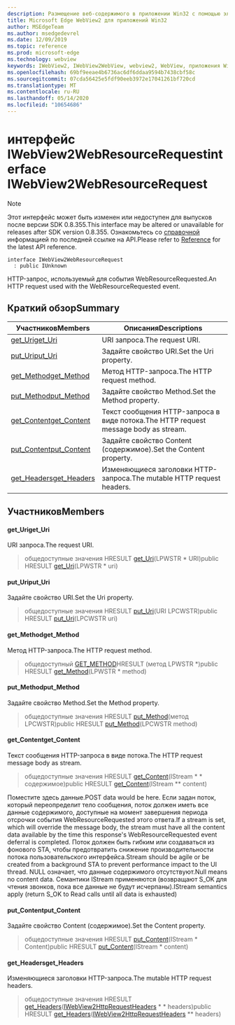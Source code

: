 ```yaml
---
description: Размещение веб-содержимого в приложении Win32 с помощью элемента управления Microsoft Edge WebView2
title: Microsoft Edge WebView2 для приложений Win32
author: MSEdgeTeam
ms.author: msedgedevrel
ms.date: 12/09/2019
ms.topic: reference
ms.prod: microsoft-edge
ms.technology: webview
keywords: IWebView2, IWebView2WebView, webview2, WebView, приложения Win32, Win32, EDGE
ms.openlocfilehash: 69bf9eeae4b6736ac6df6ddaa9594b7438cbf58c
ms.sourcegitcommit: 07cda56425e5fdf90eeb3972e17041261bf720cd
ms.translationtype: MT
ms.contentlocale: ru-RU
ms.lasthandoff: 05/14/2020
ms.locfileid: "10654686"
---
```

# <span data-ttu-id="d4a48-104">интерфейс IWebView2WebResourceRequest</span><span class="sxs-lookup"><span data-stu-id="d4a48-104">interface IWebView2WebResourceRequest</span></span> 

> [!NOTE]
> <span data-ttu-id="d4a48-105">Этот интерфейс может быть изменен или недоступен для выпусков после версии SDK 0.8.355.</span><span class="sxs-lookup"><span data-stu-id="d4a48-105">This interface may be altered or unavailable for releases after SDK version 0.8.355.</span></span> <span data-ttu-id="d4a48-106">Ознакомьтесь со [справочной](../../../webview2-api-reference.md) информацией по последней ссылке на API.</span><span class="sxs-lookup"><span data-stu-id="d4a48-106">Please refer to [Reference](../../../webview2-api-reference.md) for the latest API reference.</span></span>

```
interface IWebView2WebResourceRequest
  : public IUnknown
```

<span data-ttu-id="d4a48-107">HTTP-запрос, используемый для события WebResourceRequested.</span><span class="sxs-lookup"><span data-stu-id="d4a48-107">An HTTP request used with the WebResourceRequested event.</span></span>

## <span data-ttu-id="d4a48-108">Краткий обзор</span><span class="sxs-lookup"><span data-stu-id="d4a48-108">Summary</span></span>

 <span data-ttu-id="d4a48-109">Участников</span><span class="sxs-lookup"><span data-stu-id="d4a48-109">Members</span></span>                        | <span data-ttu-id="d4a48-110">Описания</span><span class="sxs-lookup"><span data-stu-id="d4a48-110">Descriptions</span></span>
--------------------------------|---------------------------------------------
[<span data-ttu-id="d4a48-111">get_Uri</span><span class="sxs-lookup"><span data-stu-id="d4a48-111">get_Uri</span></span>](#get_uri) | <span data-ttu-id="d4a48-112">URI запроса.</span><span class="sxs-lookup"><span data-stu-id="d4a48-112">The request URI.</span></span>
[<span data-ttu-id="d4a48-113">put_Uri</span><span class="sxs-lookup"><span data-stu-id="d4a48-113">put_Uri</span></span>](#put_uri) | <span data-ttu-id="d4a48-114">Задайте свойство URI.</span><span class="sxs-lookup"><span data-stu-id="d4a48-114">Set the Uri property.</span></span>
[<span data-ttu-id="d4a48-115">get_Method</span><span class="sxs-lookup"><span data-stu-id="d4a48-115">get_Method</span></span>](#get_method) | <span data-ttu-id="d4a48-116">Метод HTTP-запроса.</span><span class="sxs-lookup"><span data-stu-id="d4a48-116">The HTTP request method.</span></span>
[<span data-ttu-id="d4a48-117">put_Method</span><span class="sxs-lookup"><span data-stu-id="d4a48-117">put_Method</span></span>](#put_method) | <span data-ttu-id="d4a48-118">Задайте свойство Method.</span><span class="sxs-lookup"><span data-stu-id="d4a48-118">Set the Method property.</span></span>
[<span data-ttu-id="d4a48-119">get_Content</span><span class="sxs-lookup"><span data-stu-id="d4a48-119">get_Content</span></span>](#get_content) | <span data-ttu-id="d4a48-120">Текст сообщения HTTP-запроса в виде потока.</span><span class="sxs-lookup"><span data-stu-id="d4a48-120">The HTTP request message body as stream.</span></span>
[<span data-ttu-id="d4a48-121">put_Content</span><span class="sxs-lookup"><span data-stu-id="d4a48-121">put_Content</span></span>](#put_content) | <span data-ttu-id="d4a48-122">Задайте свойство Content (содержимое).</span><span class="sxs-lookup"><span data-stu-id="d4a48-122">Set the Content property.</span></span>
[<span data-ttu-id="d4a48-123">get_Headers</span><span class="sxs-lookup"><span data-stu-id="d4a48-123">get_Headers</span></span>](#get_headers) | <span data-ttu-id="d4a48-124">Изменяющиеся заголовки HTTP-запроса.</span><span class="sxs-lookup"><span data-stu-id="d4a48-124">The mutable HTTP request headers.</span></span>

## <span data-ttu-id="d4a48-125">Участников</span><span class="sxs-lookup"><span data-stu-id="d4a48-125">Members</span></span>

#### <span data-ttu-id="d4a48-126">get_Uri</span><span class="sxs-lookup"><span data-stu-id="d4a48-126">get_Uri</span></span> 

<span data-ttu-id="d4a48-127">URI запроса.</span><span class="sxs-lookup"><span data-stu-id="d4a48-127">The request URI.</span></span>

> <span data-ttu-id="d4a48-128">общедоступные значения HRESULT [get_Uri](#get_uri)(LPWSTR \* URI)</span><span class="sxs-lookup"><span data-stu-id="d4a48-128">public HRESULT [get_Uri](#get_uri)(LPWSTR \* uri)</span></span>

#### <span data-ttu-id="d4a48-129">put_Uri</span><span class="sxs-lookup"><span data-stu-id="d4a48-129">put_Uri</span></span> 

<span data-ttu-id="d4a48-130">Задайте свойство URI.</span><span class="sxs-lookup"><span data-stu-id="d4a48-130">Set the Uri property.</span></span>

> <span data-ttu-id="d4a48-131">общедоступные значения HRESULT [put_Uri](#put_uri)(URI LPCWSTR)</span><span class="sxs-lookup"><span data-stu-id="d4a48-131">public HRESULT [put_Uri](#put_uri)(LPCWSTR uri)</span></span>

#### <span data-ttu-id="d4a48-132">get_Method</span><span class="sxs-lookup"><span data-stu-id="d4a48-132">get_Method</span></span> 

<span data-ttu-id="d4a48-133">Метод HTTP-запроса.</span><span class="sxs-lookup"><span data-stu-id="d4a48-133">The HTTP request method.</span></span>

> <span data-ttu-id="d4a48-134">общедоступный [GET_METHOD](#get_method)HRESULT (метод LPWSTR \*)</span><span class="sxs-lookup"><span data-stu-id="d4a48-134">public HRESULT [get_Method](#get_method)(LPWSTR \* method)</span></span>

#### <span data-ttu-id="d4a48-135">put_Method</span><span class="sxs-lookup"><span data-stu-id="d4a48-135">put_Method</span></span> 

<span data-ttu-id="d4a48-136">Задайте свойство Method.</span><span class="sxs-lookup"><span data-stu-id="d4a48-136">Set the Method property.</span></span>

> <span data-ttu-id="d4a48-137">общедоступные значения HRESULT [put_Method](#put_method)(метод LPCWSTR)</span><span class="sxs-lookup"><span data-stu-id="d4a48-137">public HRESULT [put_Method](#put_method)(LPCWSTR method)</span></span>

#### <span data-ttu-id="d4a48-138">get_Content</span><span class="sxs-lookup"><span data-stu-id="d4a48-138">get_Content</span></span> 

<span data-ttu-id="d4a48-139">Текст сообщения HTTP-запроса в виде потока.</span><span class="sxs-lookup"><span data-stu-id="d4a48-139">The HTTP request message body as stream.</span></span>

> <span data-ttu-id="d4a48-140">общедоступные значения HRESULT [get_Content](#get_content)(IStream \* \* содержимое)</span><span class="sxs-lookup"><span data-stu-id="d4a48-140">public HRESULT [get_Content](#get_content)(IStream \*\* content)</span></span>

<span data-ttu-id="d4a48-141">Поместите здесь данные.</span><span class="sxs-lookup"><span data-stu-id="d4a48-141">POST data would be here.</span></span> <span data-ttu-id="d4a48-142">Если задан поток, который переопределит тело сообщения, поток должен иметь все данные содержимого, доступные на момент завершения периода отсрочки события WebResourceRequested этого ответа.</span><span class="sxs-lookup"><span data-stu-id="d4a48-142">If a stream is set, which will override the message body, the stream must have all the content data available by the time this response's WebResourceRequested event deferral is completed.</span></span> <span data-ttu-id="d4a48-143">Поток должен быть гибким или создаваться из фонового STA, чтобы предотвратить снижение производительности потока пользовательского интерфейса.</span><span class="sxs-lookup"><span data-stu-id="d4a48-143">Stream should be agile or be created from a background STA to prevent performance impact to the UI thread.</span></span> <span data-ttu-id="d4a48-144">NULL означает, что данные содержимого отсутствуют.</span><span class="sxs-lookup"><span data-stu-id="d4a48-144">Null means no content data.</span></span> <span data-ttu-id="d4a48-145">Семантики IStream применяются (возвращают S_OK для чтения звонков, пока все данные не будут исчерпаны).</span><span class="sxs-lookup"><span data-stu-id="d4a48-145">IStream semantics apply (return S_OK to Read calls until all data is exhausted)</span></span>

#### <span data-ttu-id="d4a48-146">put_Content</span><span class="sxs-lookup"><span data-stu-id="d4a48-146">put_Content</span></span> 

<span data-ttu-id="d4a48-147">Задайте свойство Content (содержимое).</span><span class="sxs-lookup"><span data-stu-id="d4a48-147">Set the Content property.</span></span>

> <span data-ttu-id="d4a48-148">общедоступные значения HRESULT [put_Content](#put_content)(IStream \* Content)</span><span class="sxs-lookup"><span data-stu-id="d4a48-148">public HRESULT [put_Content](#put_content)(IStream \* content)</span></span>

#### <span data-ttu-id="d4a48-149">get_Headers</span><span class="sxs-lookup"><span data-stu-id="d4a48-149">get_Headers</span></span> 

<span data-ttu-id="d4a48-150">Изменяющиеся заголовки HTTP-запроса.</span><span class="sxs-lookup"><span data-stu-id="d4a48-150">The mutable HTTP request headers.</span></span>

> <span data-ttu-id="d4a48-151">общедоступные значения HRESULT [get_Headers](#get_headers)([IWebView2HttpRequestHeaders](IWebView2HttpRequestHeaders.md) \* \* headers)</span><span class="sxs-lookup"><span data-stu-id="d4a48-151">public HRESULT [get_Headers](#get_headers)([IWebView2HttpRequestHeaders](IWebView2HttpRequestHeaders.md) \*\* headers)</span></span>

